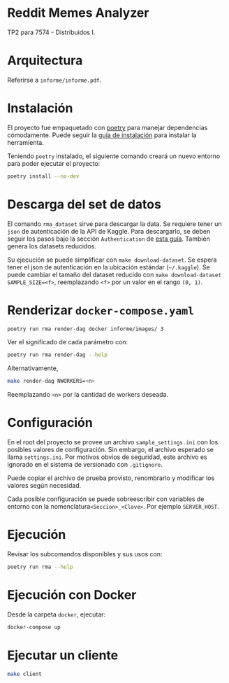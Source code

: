 # Reddit Memes Analyzer
TP2 para 7574 - Distribuidos I.

# Arquitectura
Referirse a `informe/informe.pdf`.

# Instalación
El proyecto fue empaquetado con [poetry](https://python-poetry.org/) para manejar dependencias cómodamente. Puede seguir la [guía de instalación](https://python-poetry.org/docs/#installation) para instalar la herramienta.

Teniendo `poetry` instalado, el siguiente comando creará un nuevo entorno para poder ejecutar el proyecto:

```bash
poetry install --no-dev
```

# Descarga del set de datos
El comando `rma_dataset` sirve para descargar la data. Se requiere tener un `json` de autenticación de la API de Kaggle. Para descargarlo, se deben seguir los pasos bajo la sección `Authentication` de [esta guía](https://www.kaggle.com/docs/api). También genera los datasets reducidos.

Su ejecución se puede simplificar con `make download-dataset`. Se espera tener el json de autenticación en la ubicación estándar (`~/.kaggle`). Se puede cambiar el tamaño del dataset reducido con `make download-dataset SAMPLE_SIZE=<f>`, reemplazando `<f>` por un valor en el rango `(0, 1)`.

# Renderizar `docker-compose.yaml`
```bash
poetry run rma render-dag docker informe/images/ 3
```

Ver el significado de cada parámetro con:
```bash
poetry run rma render-dag --help
```

Alternativamente,
```bash
make render-dag NWORKERS=<n>
```

Reemplazando `<n>` por la cantidad de workers deseada.

# Configuración
En el root del proyecto se provee un archivo `sample_settings.ini` con los posibles valores de configuración. Sin embargo, el archivo esperado se llama `settings.ini`. Por motivos obvios de seguridad, este archivo es ignorado en el sistema de versionado con `.gitignore`.

Puede copiar el archivo de prueba provisto, renombrarlo y modificar los valores según necesidad.

Cada posible configuración se puede sobreescribir con variables de entorno con la nomenclatura`<Seccion>_<Clave>`. Por ejemplo `SERVER_HOST`.

# Ejecución
Revisar los subcomandos disponibles y sus usos con:

```bash
poetry run rma --help
```

# Ejecución con Docker
Desde la carpeta `docker`, ejecutar:

```bash
docker-compose up
```

# Ejecutar un cliente
```bash
make client
```
